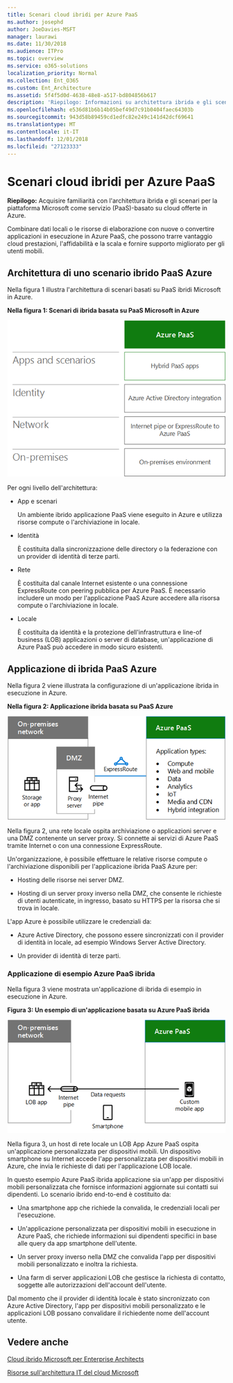 ```yaml
---
title: Scenari cloud ibridi per Azure PaaS
ms.author: josephd
author: JoeDavies-MSFT
manager: laurawi
ms.date: 11/30/2018
ms.audience: ITPro
ms.topic: overview
ms.service: o365-solutions
localization_priority: Normal
ms.collection: Ent_O365
ms.custom: Ent_Architecture
ms.assetid: 5f4f5d0d-4638-48e8-a517-bd804856b617
description: 'Riepilogo: Informazioni su architettura ibrida e gli scenari per la piattaforma Microsoft come servizio (PaaS)-basato su cloud offerte in Azure.'
ms.openlocfilehash: e536d81b6b14b05bef49d7c91b0404faec64303b
ms.sourcegitcommit: 943d58b89459cd1edfc82e249c141d42dcf69641
ms.translationtype: MT
ms.contentlocale: it-IT
ms.lasthandoff: 12/01/2018
ms.locfileid: "27123333"
---
```

# <a name="hybrid-cloud-scenarios-for-azure-paas"></a>Scenari cloud ibridi per Azure PaaS

 **Riepilogo:** Acquisire familiarità con l'architettura ibrida e gli scenari per la piattaforma Microsoft come servizio (PaaS)-basato su cloud offerte in Azure.
  
Combinare dati locali o le risorse di elaborazione con nuove o convertire applicazioni in esecuzione in Azure PaaS, che possono trarre vantaggio cloud prestazioni, l'affidabilità e la scala e fornire supporto migliorato per gli utenti mobili. 
  
## <a name="azure-paas-hybrid-scenario-architecture"></a>Architettura di uno scenario ibrido PaaS Azure

Nella figura 1 illustra l'architettura di scenari basati su PaaS ibridi Microsoft in Azure.
  
**Nella figura 1: Scenari di ibrida basata su PaaS Microsoft in Azure**

![Scenari ibridi Microsoft basati su PaaS in Azure](media/Hybrid-Poster/Hybrid-Cloud-Stack-PaaS.png)
  
Per ogni livello dell'architettura:
  
- App e scenari
    
    Un ambiente ibrido applicazione PaaS viene eseguito in Azure e utilizza risorse compute o l'archiviazione in locale.
    
- Identità
    
    È costituita dalla sincronizzazione delle directory o la federazione con un provider di identità di terze parti.
    
- Rete
    
    È costituita dal canale Internet esistente o una connessione ExpressRoute con peering pubblica per Azure PaaS. È necessario includere un modo per l'applicazione PaaS Azure accedere alla risorsa compute o l'archiviazione in locale.
    
- Locale
    
    È costituita da identità e la protezione dell'infrastruttura e line-of business (LOB) applicazioni o server di database, un'applicazione di Azure PaaS può accedere in modo sicuro esistenti.
    
## <a name="azure-paas-hybrid-application"></a>Applicazione di ibrida PaaS Azure

Nella figura 2 viene illustrata la configurazione di un'applicazione ibrida in esecuzione in Azure.
  
**Nella figura 2: Applicazione ibrida basata su PaaS Azure**

![Applicazione ibrida basta su PaaS di Azure](media/Hybrid-Poster/Hybrid-Cloud-Stack-PaaS-Apps.png)
  
Nella figura 2, una rete locale ospita archiviazione o applicazioni server e una DMZ contenente un server proxy. Si connette ai servizi di Azure PaaS tramite Internet o con una connessione ExpressRoute.
  
Un'organizzazione, è possibile effettuare le relative risorse compute o l'archiviazione disponibili per l'applicazione ibrida PaaS Azure per:
  
- Hosting delle risorse nei server DMZ.
    
- Hosting di un server proxy inverso nella DMZ, che consente le richieste di utenti autenticate, in ingresso, basato su HTTPS per la risorsa che si trova in locale.
    
L'app Azure è possibile utilizzare le credenziali da:
  
- Azure Active Directory, che possono essere sincronizzati con il provider di identità in locale, ad esempio Windows Server Active Directory.
    
- Un provider di identità di terze parti.
    
### <a name="example-azure-paas-hybrid-application"></a>Applicazione di esempio Azure PaaS ibrida

Nella figura 3 viene mostrata un'applicazione di ibrida di esempio in esecuzione in Azure.
  
**Figura 3: Un esempio di un'applicazione basata su Azure PaaS ibrida**

![Un esempio di applicazione ibrida di Azure basata su PaaS](media/Hybrid-Poster/Hybrid-Cloud-Stack-PaaS-Apps-Ex.png)
  
Nella figura 3, un host di rete locale un LOB App Azure PaaS ospita un'applicazione personalizzata per dispositivi mobili. Un dispositivo smartphone su Internet accede l'app personalizzata per dispositivi mobili in Azure, che invia le richieste di dati per l'applicazione LOB locale.
  
In questo esempio Azure PaaS ibrida applicazione sia un'app per dispositivi mobili personalizzata che fornisce informazioni aggiornate sui contatti sui dipendenti. Lo scenario ibrido end-to-end è costituito da:
  
- Una smartphone app che richiede la convalida, le credenziali locali per l'esecuzione.
    
- Un'applicazione personalizzata per dispositivi mobili in esecuzione in Azure PaaS, che richiede informazioni sui dipendenti specifici in base alle query da app smartphone dell'utente.
    
- Un server proxy inverso nella DMZ che convalida l'app per dispositivi mobili personalizzato e inoltra la richiesta.
    
- Una farm di server applicazioni LOB che gestisce la richiesta di contatto, soggette alle autorizzazioni dell'account dell'utente.
    
Dal momento che il provider di identità locale è stato sincronizzato con Azure Active Directory, l'app per dispositivi mobili personalizzato e le applicazioni LOB possano convalidare il richiedente nome dell'account utente.
  
## <a name="see-also"></a>Vedere anche

[Cloud ibrido Microsoft per Enterprise Architects](microsoft-hybrid-cloud-for-enterprise-architects.md)
  
[Risorse sull'architettura IT del cloud Microsoft](microsoft-cloud-it-architecture-resources.md)

